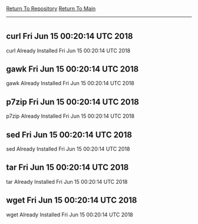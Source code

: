 [Return To Repository](https://github.com/deathbybandaid/piholeparser/)
[Return To Main](https://github.com/deathbybandaid/piholeparser/blob/master/RecentRunLogs/Mainlog.md)
____________________________________
# 
## curl Fri Jun 15 00:20:14 UTC 2018
curl Already Installed Fri Jun 15 00:20:14 UTC 2018
## gawk Fri Jun 15 00:20:14 UTC 2018
gawk Already Installed Fri Jun 15 00:20:14 UTC 2018
## p7zip Fri Jun 15 00:20:14 UTC 2018
p7zip Already Installed Fri Jun 15 00:20:14 UTC 2018
## sed Fri Jun 15 00:20:14 UTC 2018
sed Already Installed Fri Jun 15 00:20:14 UTC 2018
## tar Fri Jun 15 00:20:14 UTC 2018
tar Already Installed Fri Jun 15 00:20:14 UTC 2018
## wget Fri Jun 15 00:20:14 UTC 2018
wget Already Installed Fri Jun 15 00:20:14 UTC 2018
